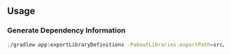  ## Usage

 ### Generate Dependency Information

 ```bash
 ./gradlew app:exportLibraryDefinitions -PaboutLibraries.exportPath=src/main/res/raw -PaboutLibraries.exportVariant=release
 ```

